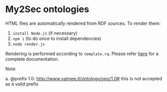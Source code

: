 # My2Sec ontologies

HTML files are automatically rendered from RDF sources. To render them:

1. ``install Node.js`` (if necessary)
2. ``npm i`` (to do once to install dependencies)
3. ``node render.js``

Rendering is performed according to ``template.rq``. Please refer [here](https://ns.inria.fr/sparql-template/) for a complete documentation.

Note

a. @prefix 1.0: <http://www.vaimee.it/ontology/opo/1.0#> this is not accepted as a valid prefix